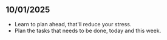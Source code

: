 ## 10/01/2025
- Learn to plan ahead, that'll reduce your stress.
- Plan the tasks that needs to be done, today and this week.
